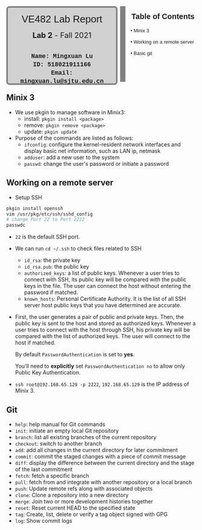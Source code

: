 <div style="width:60%;height:200px;text-align:center;border:14px solid #808080;border-top:none;border-left:none;border-bottom:none;display:inline-block">
    <div style="border:4px solid #808080;border-radius:8px;width:95%;height:100%;background-color: rgb(209, 209, 209);">
        <div style="width:100%;height:30%;text-align:center;line-height:60px;font-size:26px;font-family:'Lucida Sans', 'Lucida Sans Regular', 'Lucida Grande', 'Lucida Sans Unicode', Geneva, Verdana, sans-serif;">VE482 Lab Report</div>
        <div style="width:100%;height:18%;text-align:center;line-height:26px;font-size:20px;font-familny:'Lucida Sans', 'Lucida Sans Regular', 'Lucida Grande', 'Lucida Sans Unicode', Geneva, Verdana, sans-serif;"><b>Lab 2</b> - Fall 2021</div>
        <div style="width:100%;height:57%;text-align:center;font-size:16px;line-height:22px;font-family: 'Courier New', Courier, monospace;font-weight:300;"><br><b>Name: Mingxuan Lu<br>ID: 518021911166<br>Email: mingxuan.lu@sjtu.edu.cn<br></b></div>
    </div>
</div>
<div style="width:35%;height:200px;display:inline-block;float:right">
    <div style="width:100%;height:25%;text-align:center;line-height:55px;font-size:20px;font-family:'Lucida Sans', 'Lucida Sans Regular', 'Lucida Grande', 'Lucida Sans Unicode', Geneva, Verdana, sans-serif;"><b>Table of Contents</b></div>
    <div style="width:100%;height:75%;text-align:left;margin-left:2px;line-height:30px;font-size:13px;font-family:Verdana, Geneva, Tahoma, sans-serif;font-weight:300;">• Minix 3<br>• Working on a remote server<br>• Basic git</div>
</div>

## Minix 3

- We use pkgin to manage software in Minix3:
  - install: `pkgin install <package>`
  - remove: `pkgin remove <package>`
  - update: `pkgin update`
- Purpose of the commands are listed as follows:
  - `ifconfig`: configure the kernel-resident network interfaces and display basic net information, such as LAN ip, netmask
  - `adduser`: add a new user to the system
  - `passwd`: change the user's password or initiate a password

## Working on a remote server

- Setup SSH

```bash
pkgin install openssh
vim /usr/pkg/etc/ssh/sshd_config
# change Port 22 to Port 2222
passwdc
```

- `22` is the default SSH port. 

- We can run `cd ~/.ssh` to check files related to SSH

  - `id_rsa`: the private key
  - `id_rsa.pub`: the public key
  - `authorized_keys`: a list of public keys. Whenever a user tries to connect with SSH, its public key will be compared with the public keys in the file. The user can connect the host without entering the password if matched.
  - `known_hosts`:   Personal Certificate Authority. It is the list of all SSH server host public keys that you have determined are accurate.

- First, the user generates a pair of public and private keys. Then, the public key is sent to the host and stored as authorized keys. Whenever a user tries to connect with the host through SSH, his private key will be compared with the list of authorized keys. The user will connect to the host if matched.

  By default `PasswordAuthentication` is set to **yes**.

  You'll need to **explicitly** set `PasswordAuthentication no` to allow only Public Key Authentication.

- `ssh root@192.168.65.129 -p 2222`, `192.168.65.129` is the IP address of Minix 3.

## Git

- `help`: help manual for Git commands
- `init`: initiate an empty local Git repository
- `branch`: list all existing branches of the current repository
- `checkout`: switch to another branch
- `add`: add all changes in the current directory for later commitment
- `commit`: commit the staged changes with a piece of commit message
- `diff`: display the difference between the current directory and the stage of the last commitment
- `fetch`: fetch a specific branch
- `pull`: fetch from and integrate with another repository or a local branch
- `push`: Update remote refs along with associated objects
- `clone`: Clone a repository into a new directory
- `merge`: Join two or more development histories together
- `reset`: Reset current HEAD to the specified state
- `tag`: Create, list, delete or verify a tag object signed with GPG
- `log`: Show commit logs